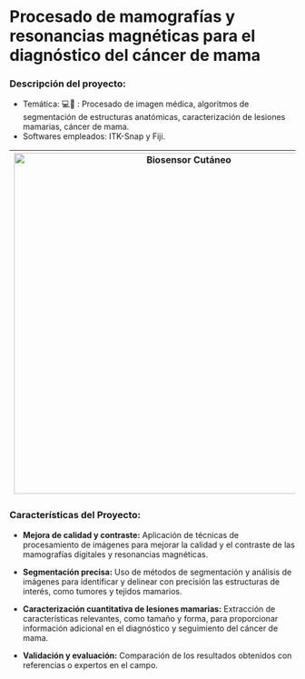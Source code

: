 
# Procesado de mamografías y resonancias magnéticas para el diagnóstico del cáncer de mama

### **Descripción del proyecto:**
  - Temática: 💻🏥 : Procesado de imagen médica, algoritmos de segmentación de estructuras anatómicas, caracterización de lesiones mamarias, cáncer de mama.
  - Softwares empleados: ITK-Snap y Fiji.

| <img src="https://user-images.githubusercontent.com/79250883/250950188-12bedb7b-ba6d-4555-ad5b-0d9fb4bcf2d2.png" alt="Biosensor Cutáneo" width="600" height="auto"> | Procesamiento de imágenes para el diagnóstico y la caracterización de lesiones mamarias utilizando mamografías digitales y resonancias magnéticas. Se desarrollaron dos pósters científicos para la presentacion de la temática, pasos seguidos y resultados obtenidos.|
|---|---|


### Características del Proyecto:

- **Mejora de calidad y contraste:** Aplicación de técnicas de procesamiento de imágenes para mejorar la calidad y el contraste de las mamografías digitales y resonancias magnéticas.
  
- **Segmentación precisa:** Uso de métodos de segmentación y análisis de imágenes para identificar y delinear con precisión las estructuras de interés, como tumores y tejidos mamarios.

- **Caracterización cuantitativa de lesiones mamarias:** Extracción de características relevantes, como tamaño y forma, para proporcionar información adicional en el diagnóstico y seguimiento del cáncer de mama.
  
- **Validación y evaluación:** Comparación de los resultados obtenidos con referencias o expertos en el campo.

